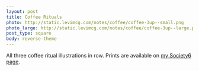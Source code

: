 ```yaml
---
layout: post
title: Coffee Rituals
photo: http://static.levimcg.com/notes/coffee/coffee-3up--small.png
photo_large: http://static.levimcg.com/notes/coffee/coffee-3up--large.png
post_type: square
body: reverse-theme
---
```

All three coffee ritual illustrations in row. Prints are available on [my Society6 page](https://society6.com/levimcg/collection/coffee).

